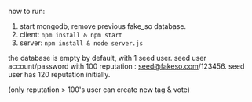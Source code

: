 how to run:

1. start mongodb, remove previous fake_so database.
2. client: `npm install & npm start`
3. server: `npm install & node server.js`

the database is empty by default, with 1 seed user.
seed user account/password with 100 reputation : seed@fakeso.com/123456.
seed user has 120 reputation initially.

(only reputation > 100's user can create new tag & vote)
